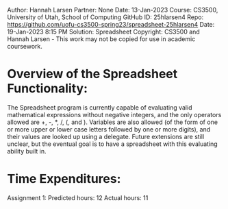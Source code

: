 Author:			Hannah Larsen
Partner:		None
Date:			13-Jan-2023
Course:			CS3500, University of Utah, School of Computing
GitHub ID:		25hlarsen4
Repo:			https://github.com/uofu-cs3500-spring23/spreadsheet-25hlarsen4
Date:			19-Jan-2023 8:15 PM
Solution:		Spreadsheet
Copyright:		CS3500 and Hannah Larsen - This work may not be copied for use in academic coursework.


# Overview of the Spreadsheet Functionality:

The Spreadsheet program is currently capable of evaluating valid mathematical expressions without negative integers,
and the only operators allowed are +, -, *, /, (, and ).
Variables are also allowed (of the form of one or more upper or lower case letters followed by one or more digits), 
and their values are looked up using a delegate. 
Future extensions are still unclear, but the eventual goal is to have a spreadsheet with this evaluating ability built in.

# Time Expenditures:

Assignment 1:   	Predicted hours: 12  	   Actual hours: 11